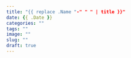 ```yaml
---
title: "{{ replace .Name "-" " " | title }}"
date: {{ .Date }}
categories: ""
tags: ""
image: ""
slug: ""
draft: true
---
```


